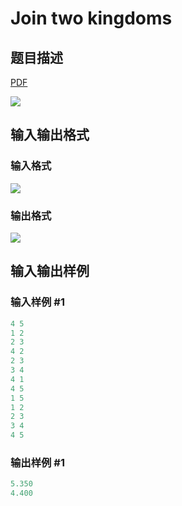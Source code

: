 # Join two kingdoms

## 题目描述

[problemUrl]: https://uva.onlinejudge.org/index.php?option=com_onlinejudge&Itemid=8&category=602&page=show_problem&problem=4415

[PDF](https://uva.onlinejudge.org/external/126/p12677.pdf)

![](https://cdn.luogu.com.cn/upload/vjudge_pic/UVA12677/91657520d4d9ebf00e46b618c7ae3acd644e6b2c.png)

## 输入输出格式

### 输入格式

![](https://cdn.luogu.com.cn/upload/vjudge_pic/UVA12677/7f1a4765e90ff031bbd8341bf4202c75fbd5b1fa.png)

### 输出格式

![](https://cdn.luogu.com.cn/upload/vjudge_pic/UVA12677/10d4160beaeb61b8ac93ed645227ead131ec5d7c.png)

## 输入输出样例

### 输入样例 #1

```cpp
4 5
1 2
2 3
4 2
2 3
3 4
4 1
4 5
1 5
1 2
2 3
3 4
4 5
```


### 输出样例 #1

```cpp
5.350
4.400
```


